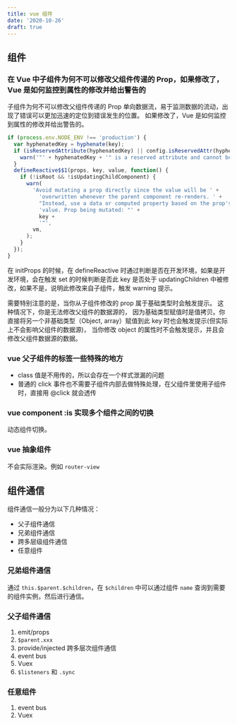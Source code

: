 ```yaml
---
title: vue 组件
date: '2020-10-26'
draft: true
---
```


## 组件

### 在 Vue 中子组件为何不可以修改父组件传递的 Prop，如果修改了，Vue 是如何监控到属性的修改并给出警告的

子组件为何不可以修改父组件传递的 Prop
单向数据流，易于监测数据的流动，出现了错误可以更加迅速的定位到错误发生的位置。
如果修改了，Vue 是如何监控到属性的修改并给出警告的。

```js
if (process.env.NODE_ENV !== 'production') {
  var hyphenatedKey = hyphenate(key);
  if (isReservedAttribute(hyphenatedKey) || config.isReservedAttr(hyphenatedKey)) {
    warn('"' + hyphenatedKey + '" is a reserved attribute and cannot be used as component prop.', vm);
  }
  defineReactive$$1(props, key, value, function() {
    if (!isRoot && !isUpdatingChildComponent) {
      warn(
        'Avoid mutating a prop directly since the value will be ' +
          'overwritten whenever the parent component re-renders. ' +
          "Instead, use a data or computed property based on the prop's " +
          'value. Prop being mutated: "' +
          key +
          '"',
        vm,
      );
    }
  });
}
```

在 initProps 的时候，在 defineReactive 时通过判断是否在开发环境，如果是开发环境，会在触发 set 的时候判断是否此 key 是否处于 updatingChildren 中被修改，如果不是，说明此修改来自子组件，触发 warning 提示。

需要特别注意的是，当你从子组件修改的 prop 属于基础类型时会触发提示。 这种情况下，你是无法修改父组件的数据源的， 因为基础类型赋值时是值拷贝。你直接将另一个非基础类型（Object, array）赋值到此 key 时也会触发提示(但实际上不会影响父组件的数据源)， 当你修改 object 的属性时不会触发提示，并且会修改父组件数据源的数据。

### vue 父子组件的标签一些特殊的地方

- class 值是不用传的，所以会存在一个样式泄漏的问题
- 普通的 click 事件也不需要子组件内部去做特殊处理，在父组件里使用子组件时，直接用 @click 就会透传

### vue component :is 实现多个组件之间的切换

动态组件切换。

### vue 抽象组件

不会实际渲染。例如 `router-view`

## 组件通信

组件通信一般分为以下几种情况：

- 父子组件通信
- 兄弟组件通信
- 跨多层级组件通信
- 任意组件

### 兄弟组件通信

通过 `this.$parent.$children`，在 `$children` 中可以通过组件 `name` 查询到需要的组件实例，然后进行通信。

### 父子组件通信

1. emit/props
2. `$parent.xxx`
3. provide/injected 跨多层次组件通信
4. event bus
5. Vuex
6. `$listeners` 和 `.sync`

### 任意组件

1. event bus
2. Vuex
